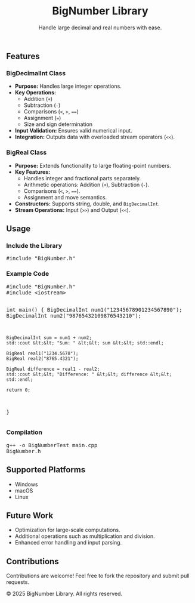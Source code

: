 <!DOCTYPE html>
<html lang="en">
<head>
<!--     <meta charset="UTF-8">
    <meta name="viewport" content="width=device-width, initial-scale=1.0"> -->
<!--     <title>BigNumber Library</title>
    <style>
        body { font-family: Arial, sans-serif; line-height: 1.6; margin: 0; padding: 0; background-color: #f9f9f9; color: #333; }
        header { background-color: #0078d7; color: white; padding: 1rem 0; text-align: center; }
        main { max-width: 800px; margin: 2rem auto; padding: 1rem; background: white; box-shadow: 0 0 10px rgba(0, 0, 0, 0.1); }
        h1, h2, h3 { color: #0078d7; }
        code { background: #f4f4f4; padding: 0.2rem 0.4rem; border-radius: 5px; }
        pre { background: #f4f4f4; padding: 1rem; border-left: 5px solid #0078d7; overflow-x: auto; }
        footer { text-align: center; margin-top: 2rem; font-size: 0.8rem; color: #777; }
    </style> -->
</head>
<body>
    <header>
        <h1>BigNumber Library</h1>
        <p>Handle large decimal and real numbers with ease.</p>
    </header>
    <main>
        <section>
            <h2>Features</h2>
            <h3>BigDecimalInt Class</h3>
            <ul>
                <li><strong>Purpose:</strong> Handles large integer operations.</li>
                <li><strong>Key Operations:</strong>
                    <ul>
                        <li>Addition (<code>+</code>)</li>
                        <li>Subtraction (<code>-</code>)</li>
                        <li>Comparisons (<code>&lt;</code>, <code>&gt;</code>, <code>==</code>)</li>
                        <li>Assignment (<code>=</code>)</li>
                        <li>Size and sign determination</li>
                    </ul>
                </li>
                <li><strong>Input Validation:</strong> Ensures valid numerical input.</li>
                <li><strong>Integration:</strong> Outputs data with overloaded stream operators (<code>&lt;&lt;</code>).</li>
            </ul>
            <h3>BigReal Class</h3>
            <ul>
                <li><strong>Purpose:</strong> Extends functionality to large floating-point numbers.</li>
                <li><strong>Key Features:</strong>
                    <ul>
                        <li>Handles integer and fractional parts separately.</li>
                        <li>Arithmetic operations: Addition (<code>+</code>), Subtraction (<code>-</code>).</li>
                        <li>Comparisons (<code>&lt;</code>, <code>&gt;</code>, <code>==</code>).</li>
                        <li>Assignment and move semantics.</li>
                    </ul>
                </li>
                <li><strong>Constructors:</strong> Supports string, double, and <code>BigDecimalInt</code>.</li>
                <li><strong>Stream Operations:</strong> Input (<code>&gt;&gt;</code>) and Output (<code>&lt;&lt;</code>).</li>
            </ul>
        </section>
        <section>
            <h2>Usage</h2>
            <h3>Include the Library</h3>
            <pre>#include "BigNumber.h"</pre>
            <h3>Example Code</h3>
            <pre>
#include "BigNumber.h"
#include &lt;iostream&gt;

int main() {
    BigDecimalInt num1("12345678901234567890");
    BigDecimalInt num2("98765432109876543210");

    BigDecimalInt sum = num1 + num2;
    std::cout &lt;&lt; "Sum: " &lt;&lt; sum &lt;&lt; std::endl;

    BigReal real1("1234.5678");
    BigReal real2("8765.4321");

    BigReal difference = real1 - real2;
    std::cout &lt;&lt; "Difference: " &lt;&lt; difference &lt;&lt; std::endl;

    return 0;
}
            </pre>
            <h3>Compilation</h3>
            <pre>g++ -o BigNumberTest main.cpp BigNumber.h</pre>
        </section>
        <section>
            <h2>Supported Platforms</h2>
            <ul>
                <li>Windows</li>
                <li>macOS</li>
                <li>Linux</li>
            </ul>
        </section>
        <section>
            <h2>Future Work</h2>
            <ul>
                <li>Optimization for large-scale computations.</li>
                <li>Additional operations such as multiplication and division.</li>
                <li>Enhanced error handling and input parsing.</li>
            </ul>
        </section>
        <section>
            <h2>Contributions</h2>
            <p>Contributions are welcome! Feel free to fork the repository and submit pull requests.</p>
        </section>
    </main>
    <footer>
        <p>&copy; 2025 BigNumber Library. All rights reserved.</p>
    </footer>
</body>
</html>
